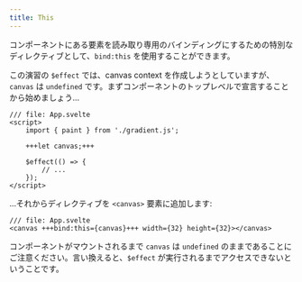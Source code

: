 ```yaml
---
title: This
---
```


コンポーネントにある要素を読み取り専用のバインディングにするための特別なディレクティブとして、`bind:this` を使用することができます。

この演習の `$effect` では、canvas context を作成しようとしていますが、`canvas` は `undefined` です。まずコンポーネントのトップレベルで宣言することから始めましょう...

```svelte
/// file: App.svelte
<script>
	import { paint } from './gradient.js';

	+++let canvas;+++

	$effect(() => {
		// ...
	});
</script>
```

...それからディレクティブを `<canvas>` 要素に追加します:

```svelte
/// file: App.svelte
<canvas +++bind:this={canvas}+++ width={32} height={32}></canvas>
```

コンポーネントがマウントされるまで `canvas` は `undefined` のままであることにご注意ください。言い換えると、`$effect` が実行されるまでアクセスできないということです。
